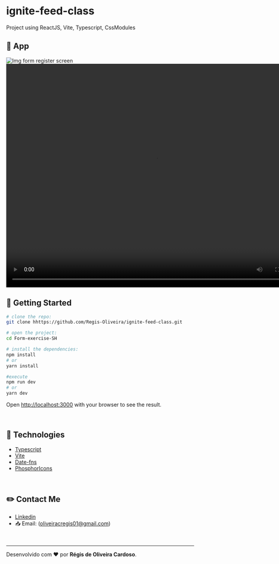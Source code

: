 # ignite-feed-class
Project using ReactJS, Vite,  Typescript, CssModules

## :open_file_folder: App

<img src="assets/readmeFiles/Screenshot.png" alt="Img form register screen" />

<video width="800" height="600" autoplay loop controls>
  <source src="assets/readmeFiles/video.mp4" type="video/mp4">
</video>

</br>

## :key: Getting Started

```bash
# clone the repo:
git clone hhttps://github.com/Regis-Oliveira/ignite-feed-class.git

# open the project:
cd Form-exercise-SH

# install the dependencies:
npm install
# or
yarn install

#execute
npm run dev
# or
yarn dev
```

Open [http://localhost:3000](http://localhost:3000) with your browser to see the result.

</br>

## :rocket: Technologies

- [Typescript](https://www.typescriptlang.org/)
- [Vite](https://vitejs.dev/)
- [Date-fns](https://date-fns.org/)
- [PhosphorIcons](https://phosphoricons.com/)

</br>

 ## :pencil2: Contact Me

- [Linkedin](www.linkedin.com/in/regis-de-oliveira-cardoso)
- :inbox_tray: Email: (oliveiracregis01@gmail.com)

</br>

---
Desenvolvido com :heart: por **Régis de Oliveira Cardoso**.
